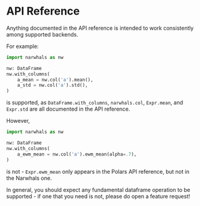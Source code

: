 # API Reference

Anything documented in the API reference is intended to work consistently among
supported backends.

For example:
```python
import narwhals as nw

nw: DataFrame
nw.with_columns(
    a_mean = nw.col('a').mean(),
    a_std = nw.col('a').std(),
)
```
is supported, as `DataFrame.with_columns`, `narwhals.col`, `Expr.mean`, and `Expr.std` are
all documented in the API reference.

However,
```python
import narwhals as nw

nw: DataFrame
nw.with_columns(
    a_ewm_mean = nw.col('a').ewm_mean(alpha=.7),
)
```
is not - `Expr.ewm_mean` only appears in the Polars API reference, but not in the Narwhals
one.

In general, you should expect any fundamental dataframe operation to be supported - if
one that you need is not, please do open a feature request!
